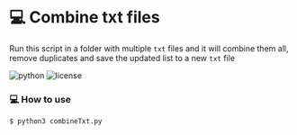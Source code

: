 # :computer: Combine txt files

Run this script in a folder with multiple `txt` files and it will combine them all, remove duplicates and save the updated list to a new `txt` file

![python](https://img.shields.io/badge/python-3.x-green.svg) ![license](https://img.shields.io/badge/License-GPLv3-brightgreen.svg)

### :computer: How to use

`$ python3 combineTxt.py`
